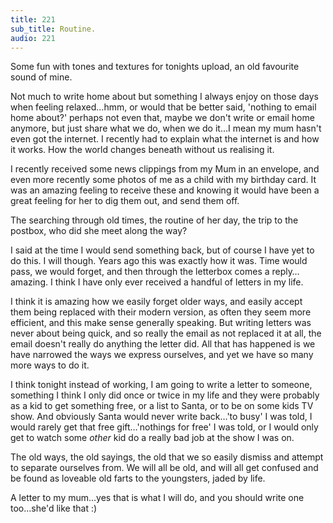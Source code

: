 ```yaml
---
title: 221
sub_title: Routine.
audio: 221
---
```


Some fun with tones and textures for tonights upload, an old favourite sound of mine. 

Not much to write home about but something I always enjoy on those days when feeling relaxed…hmm, or would that be better said, 'nothing to email home about?' perhaps not even that, maybe we don't write or email home anymore, but just share what we do, when we do it…I mean my mum hasn't even got the internet. I recently had to explain what the internet is and how it works. How the world changes beneath without us realising it.

I recently received some news clippings from my Mum in an envelope, and even more recently some photos of me as a child with my birthday card. It was an amazing feeling to receive these and knowing it would have been a great feeling for her to dig them out, and send them off. 

The searching through old times, the routine of her day, the trip to the postbox, who did she meet along the way? 

I said at the time I would send something back, but of course I have yet to do this. I will though. Years ago this was exactly how it was. Time would pass, we would forget, and then through the letterbox comes a reply…amazing. I think I have only ever received a handful of letters in my life.

I think it is amazing how we easily forget older ways, and easily accept them being replaced with their modern version, as often they seem more efficient, and this make sense generally speaking. But writing letters was never about being quick, and so really the email as not replaced it at all, the email doesn't really do anything the letter did. All that has happened is we have narrowed the ways we express ourselves, and yet we have so many more ways to do it.

I think tonight instead of working, I am going to write a letter to someone, something I think I only did once or twice in my life and they were probably as a kid to get something free, or a list to Santa, or to be on some kids TV show. And obviously Santa would never write back…'to busy' I was told, I would rarely get that free gift…'nothings for free' I was told, or I would only get to watch some <i>other</i> kid do a really bad job at the show I was on.

The old ways, the old sayings, the old that we so easily dismiss and attempt to separate ourselves from. We will all be old, and will all get confused and be found as loveable old farts to the youngsters, jaded by life.

A letter to my mum…yes that is what I will do, and you should write one too…she'd like that :)